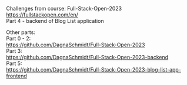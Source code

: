 Challenges from course: Full-Stack-Open-2023 </br>
https://fullstackopen.com/en/  </br>
Part 4 - backend of Blog List application 

Other parts:</br>
Part 0 - 2:</br>
https://github.com/DagnaSchmidt/Full-Stack-Open-2023</br>
Part 3:</br>
https://github.com/DagnaSchmidt/Full-Stack-Open-2023-backend</br>
Part 5:</br>
https://github.com/DagnaSchmidt/Full-Stack-Open-2023-blog-list-app-frontend

